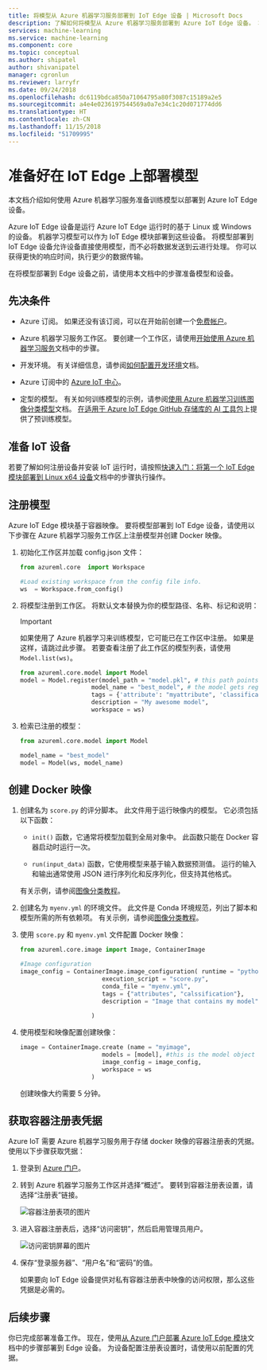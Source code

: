 ```yaml
---
title: 将模型从 Azure 机器学习服务部署到 IoT Edge 设备 | Microsoft Docs
description: 了解如何将模型从 Azure 机器学习服务部署到 Azure IoT Edge 设备。 将模型部署到 Edge 设备后，可以在设备上对数据进行评分，无需将其发送到云并等待响应。
services: machine-learning
ms.service: machine-learning
ms.component: core
ms.topic: conceptual
ms.author: shipatel
author: shivanipatel
manager: cgronlun
ms.reviewer: larryfr
ms.date: 09/24/2018
ms.openlocfilehash: dc6119bdca850a71064795a80f3087c15189a2e5
ms.sourcegitcommit: a4e4e0236197544569a0a7e34c1c20d071774dd6
ms.translationtype: HT
ms.contentlocale: zh-CN
ms.lasthandoff: 11/15/2018
ms.locfileid: "51709995"
---
```

# <a name="prepare-to-deploy-models-on-iot-edge"></a>准备好在 IoT Edge 上部署模型

本文档介绍如何使用 Azure 机器学习服务准备训练模型以部署到 Azure IoT Edge 设备。

Azure IoT Edge 设备是运行 Azure IoT Edge 运行时的基于 Linux 或 Windows 的设备。 机器学习模型可以作为 IoT Edge 模块部署到这些设备。 将模型部署到 IoT Edge 设备允许设备直接使用模型，而不必将数据发送到云进行处理。 你可以获得更快的响应时间，执行更少的数据传输。

在将模型部署到 Edge 设备之前，请使用本文档中的步骤准备模型和设备。

## <a name="prerequisites"></a>先决条件

* Azure 订阅。 如果还没有该订阅，可以在开始前创建一个[免费帐户](https://aka.ms/AMLfree)。

* Azure 机器学习服务工作区。 要创建一个工作区，请使用[开始使用 Azure 机器学习服务](quickstart-get-started.md)文档中的步骤。

* 开发环境。 有关详细信息，请参阅[如何配置开发环境](how-to-configure-environment.md)文档。

* Azure 订阅中的 [Azure IoT 中心](../../iot-hub/iot-hub-create-through-portal.md)。 

* 定型的模型。 有关如何训练模型的示例，请参阅[使用 Azure 机器学习训练图像分类模型](tutorial-train-models-with-aml.md)文档。 [在适用于 Azure IoT Edge GitHub 存储库的 AI 工具包](https://github.com/Azure/ai-toolkit-iot-edge/tree/master/IoT%20Edge%20anomaly%20detection%20tutorial)上提供了预训练模型。

## <a name="prepare-the-iot-device"></a>准备 IoT 设备

若要了解如何注册设备并安装 IoT 运行时，请按照[快速入门：将第一个 IoT Edge 模块部署到 Linux x64 设备](../../iot-edge/quickstart-linux.md)文档中的步骤执行操作。

## <a name="register-the-model"></a>注册模型

Azure IoT Edge 模块基于容器映像。 要将模型部署到 IoT Edge 设备，请使用以下步骤在 Azure 机器学习服务工作区上注册模型并创建 Docker 映像。 

1. 初始化工作区并加载 config.json 文件：

    ```python
    from azureml.core  import Workspace

    #Load existing workspace from the config file info.
    ws  = Workspace.from_config()
    ```    

1. 将模型注册到工作区。 将默认文本替换为你的模型路径、名称、标记和说明：

    > [!IMPORTANT]
    > 如果使用了 Azure 机器学习来训练模型，它可能已在工作区中注册。 如果是这样，请跳过此步骤。 若要查看注册了此工作区的模型列表，请使用 `Model.list(ws)`。

    ```python
    from azureml.core.model import Model
    model = Model.register(model_path = "model.pkl", # this path points to the local file
                        model_name = "best_model", # the model gets registered as this name
                        tags = {'attribute': "myattribute", 'classification': "myclassification"},
                        description = "My awesome model",
                        workspace = ws)
    ```    

1. 检索已注册的模型： 

    ```python
    from azureml.core.model import Model

    model_name = "best_model"
    model = Model(ws, model_name)                     
    ```    

## <a name="create-a-docker-image"></a>创建 Docker 映像

1. 创建名为 `score.py` 的评分脚本。 此文件用于运行映像内的模型。 它必须包括以下函数：

    * `init()` 函数，它通常将模型加载到全局对象中。 此函数只能在 Docker 容器启动时运行一次。 

    * `run(input_data)` 函数，它使用模型来基于输入数据预测值。 运行的输入和输出通常使用 JSON 进行序列化和反序列化，但支持其他格式。

    有关示例，请参阅[图像分类教程](tutorial-deploy-models-with-aml.md#make-script)。

1. 创建名为 `myenv.yml` 的环境文件。 此文件是 Conda 环境规范，列出了脚本和模型所需的所有依赖项。 有关示例，请参阅[图像分类教程](tutorial-deploy-models-with-aml.md#make-myenv)。

1. 使用 `score.py` 和 `myenv.yml` 文件配置 Docker 映像：
    
    ```python
    from azureml.core.image import Image, ContainerImage
    
    #Image configuration
    image_config = ContainerImage.image_configuration( runtime = "python", 
                           execution_script = "score.py",
                           conda_file = "myenv.yml", 
                           tags = {"attributes", "calssification"},
                           description = "Image that contains my model",
                           
                        )
    ```    

1. 使用模型和映像配置创建映像：

    ```python
    image = ContainerImage.create (name = "myimage", 
                           models = [model], #this is the model object
                           image_config = image_config,
                           workspace = ws
                        )
    ```     

    创建映像大约需要 5 分钟。

## <a name="get-the-container-registry-credentials"></a>获取容器注册表凭据

Azure IoT 需要 Azure 机器学习服务用于存储 docker 映像的容器注册表的凭据。 使用以下步骤获取凭据：

1. 登录到 [Azure 门户](https://portal.azure.com/signin/index)。

1. 转到 Azure 机器学习服务工作区并选择“概述”。 要转到容器注册表设置，请选择“注册表”链接。

    ![容器注册表项的图片](./media/how-to-deploy-to-iot/findregisteredcontainer.png)

1. 进入容器注册表后，选择“访问密钥”，然后启用管理员用户。

    ![访问密钥屏幕的图片](./media/how-to-deploy-to-iot/findaccesskey.png)

1. 保存“登录服务器”、“用户名”和“密码”的值。 

   如果要向 IoT Edge 设备提供对私有容器注册表中映像的访问权限，那么这些凭据是必需的。

## <a name="next-steps"></a>后续步骤

你已完成部署准备工作。 现在，使用[从 Azure 门户部署 Azure IoT Edge 模块](../../iot-edge/how-to-deploy-modules-portal.md)文档中的步骤部署到 Edge 设备。 为设备配置注册表设置时，请使用以前配置的凭据。
